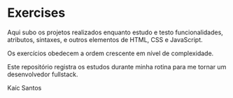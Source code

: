 # Exercises

Aqui subo os projetos realizados enquanto estudo e testo funcionalidades, atributos, sintaxes, e outros elementos de HTML, CSS e JavaScript.

Os exercícios obedecem a ordem crescente em nível de complexidade. 

Este repositório registra os estudos durante minha rotina para me tornar um desenvolvedor fullstack.

Kaíc Santos
